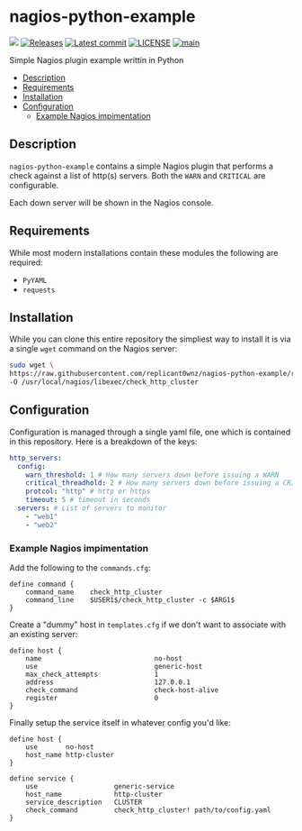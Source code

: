 # nagios-python-example
![](https://github.com/replicant0wnz/nagios-python-example/actions/workflows/release.yml/badge.svg)
[![Releases](https://img.shields.io/github/v/release/replicant0wnz/nagios-python-example)](https://github.com/replicant0wnz/nagios-python-example/releases)
[![Latest commit](https://img.shields.io/github/last-commit/replicant0wnz/nagios-python-example)](https://github.com/replicant0wnz/nagios-python-example/commits/main)
[![LICENSE](https://img.shields.io/github/license/replicant0wnz/nagios-python-example)](https://github.com/replicant0wnz/nagios-python-example/blob/main/LICENSE)
[![main](https://github.com/replicant0wnz/nagios-python-example/actions/workflows/main.yml/badge.svg)](https://github.com/replicant0wnz/nagios-python-example/actions/workflows/main.yml)

Simple Nagios plugin example writtin in Python

* [Description](#description)
* [Requirements](#requirements)
* [Installation](#installation)
* [Configuration](#configuration)
   + [Example Nagios impimentation ](#example-nagios-impimentation)


## Description

`nagios-python-example` contains a simple Nagios plugin that performs a check
against a list of http(s) servers. Both the `WARN` and `CRITICAL` are configurable.

Each down server will be shown in the Nagios console.

## Requirements

While most modern installations contain these modules the following are required:

- `PyYAML`
- `requests`

## Installation

While you can clone this entire repository the simpliest way to install it is via a
single `wget` command on the Nagios server:

```bash
sudo wget \
https://raw.githubusercontent.com/replicant0wnz/nagios-python-example/refs/heads/main/src/http_cluster/http_cluster.py \
-O /usr/local/nagios/libexec/check_http_cluster
```

## Configuration

Configuration is managed through a single yaml file, one which is contained in this repository. Here
is a breakdown of the keys:

```yaml
http_servers:
  config:
    warn_threshold: 1 # How many servers down before issuing a WARN
    critical_threadhold: 2 # How many servers down before issuing a CRITICAL
    protcol: "http" # http or https
    timeout: 5 # timeout in seconds
  servers: # List of servers to monitor
    - "web1"
    - "web2"
```

### Example Nagios impimentation 

Add the following to the `commands.cfg`:

```
define command {
    command_name    check_http_cluster
    command_line    $USER1$/check_http_cluster -c $ARG1$
}
```

Create a "dummy" host in `templates.cfg` if we don't want to associate with an existing server:

```
define host {
    name                            no-host
    use                             generic-host
    max_check_attempts              1
    address                         127.0.0.1 
    check_command                   check-host-alive
    register                        0
}
```

Finally setup the service itself in whatever config you'd like:

```
define host {
    use       no-host
    host_name http-cluster
}

define service {
    use                   generic-service
    host_name             http-cluster 
    service_description   CLUSTER 
    check_command         check_http_cluster! path/to/config.yaml
}
```
